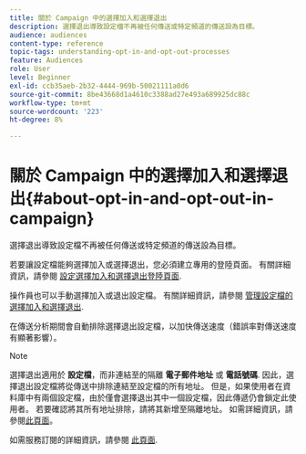 ```yaml
---
title: 關於 Campaign 中的選擇加入和選擇退出
description: 選擇退出導致設定檔不再被任何傳送或特定頻道的傳送設為目標。
audience: audiences
content-type: reference
topic-tags: understanding-opt-in-and-opt-out-processes
feature: Audiences
role: User
level: Beginner
exl-id: ccb35aeb-2b32-4444-969b-50021111a0d6
source-git-commit: 8be43668d1a4610c3388ad27e493a689925dc88c
workflow-type: tm+mt
source-wordcount: '223'
ht-degree: 8%

---
```


# 關於 Campaign 中的選擇加入和選擇退出{#about-opt-in-and-opt-out-in-campaign}

選擇退出導致設定檔不再被任何傳送或特定頻道的傳送設為目標。

若要讓設定檔能夠選擇加入或選擇退出，您必須建立專用的登陸頁面。 有關詳細資訊，請參閱 [設定選擇加入和選擇退出登陸頁面](../../audiences/using/managing-opt-in-and-opt-out-in-campaign.md#setting-up-opt-in-and-opt-out-landing-pages).

操作員也可以手動選擇加入或退出設定檔。 有關詳細資訊，請參閱 [管理設定檔的選擇加入和選擇退出](../../audiences/using/managing-opt-in-and-opt-out-in-campaign.md#managing-opt-in-and-opt-out-from-a-profile).

在傳送分析期間會自動排除選擇退出設定檔，以加快傳送速度（錯誤率對傳送速度有顯著影響）。

>[!NOTE]
>
>選擇退出適用於 **設定檔**，而非連結至的隔離 **電子郵件地址** 或 **電話號碼**. 因此，選擇退出設定檔將從傳送中排除連結至設定檔的所有地址。 但是，如果使用者在資料庫中有兩個設定檔，由於僅會選擇退出其中一個設定檔，因此傳遞仍會鎖定此使用者。 若要確認將其所有地址排除，請將其新增至隔離地址。 如需詳細資訊，請參閱[此頁面](../../sending/using/understanding-quarantine-management.md#identifying-quarantined-addresses-for-the-entire-platform)。

如需服務訂閱的詳細資訊，請參閱 [此頁面](../../audiences/using/about-subscriptions.md).
